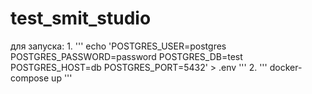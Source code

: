 # test_smit_studio

для запуска:
1. 
'''
echo 'POSTGRES_USER=postgres
POSTGRES_PASSWORD=password
POSTGRES_DB=test
POSTGRES_HOST=db
POSTGRES_PORT=5432' > .env
'''
2. 
'''
docker-compose up
'''
